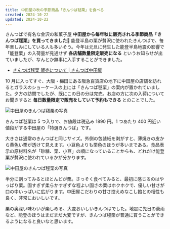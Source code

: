 ```yaml
---
title: 中田屋の秋の季節商品「きんつば毬栗」を食べる
created: 2024-10-22
updated: 2024-10-22
---
```


きんつばで有名な金沢の和菓子屋 **中田屋から毎年秋に販売される季節商品「きんつば毬栗」を買ってきました🌰** 能登半島の栗が贅沢に使われたきんつばで、毎年楽しみにしている人も多いそう。今年は元旦に発生した能登半島地震の影響で「能登栗」の入荷量が見通せず **各店舗数量限定販売になる** というお知らせが出ていましたが、なんとか無事に入手することができました。

- [きんつば毬栗 販売について | きんつば中田屋](https://www.kintuba.co.jp/%e3%81%8d%e3%82%93%e3%81%a4%e3%81%b0%e6%af%ac%e6%a0%97%e3%80%80%e8%b2%a9%e5%a3%b2%e3%81%ab%e3%81%a4%e3%81%84%e3%81%a6/)

10 月に入ってすぐ、大阪・梅田にある阪急百貨店の地下に中田屋の店舗を訪れるとガラスのショーケースの上には「きんつば毬栗」の案内が置かれていました。夕方の訪問でしたが、既にこの日の分は完売。お店の方に次の入荷についてお聞きすると **毎日数量限定で販売をしていて予約もできる** とのことでした。

![中田屋のきんつば毬栗の写真](bb510a06-0be0-433b-d3ff-e8eab9b9e600)

きんつば毬栗は 5 つ入りで、お値段は税込み 1890 円。1 つあたり 400 円近い値段がする中田屋の「特選きんつば」です。

大きさは通常のきんつばと同じサイズ。外側の包装紙を剥がすと、薄焼きの皮から黄色い栗が透けて見えます。小豆色よりも栗色のほうが多いまである。食品表示の原材料名が「砂糖、栗、小豆」の順になっていることからも、どれだけ能登栗が贅沢に使われているかが分かります。

![中田屋のきんつば毬栗の写真](99e1f3bf-05f2-4386-cbd2-c67a99b44800)

半分に割ってみるとほとんどが栗。さっそく食べてみると、最初に感じるのはやっぱり栗。固すぎず柔らかすぎずな程よい固さの栗はホクホクで、優しい甘さが口の中いっぱいに広がります。中田屋こだわりの甘さ控えめなこし餡との相性も良く、非常においしいです。

栗の奥深い味わいが楽しめる、大変おいしいきんつばでした。地震に先日の豪雨など、能登のほうはまだまだ大変ですが、きんつば毬栗が普通に買うことができるようになると良いなと思います。
